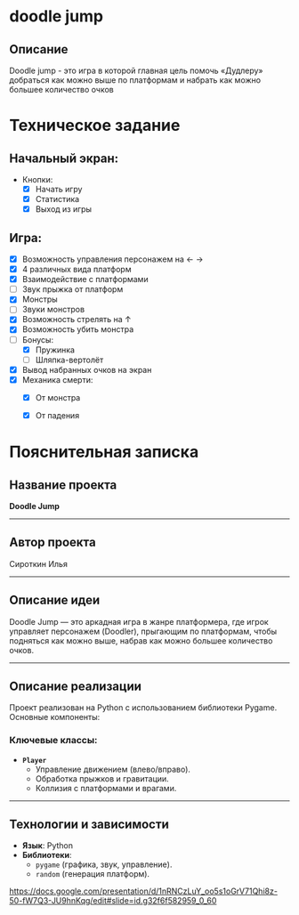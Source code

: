# doodle jump
## Описание
Doodle jump - это игра в которой главная цель помочь «Дудлеру» добраться как можно выше по платформам и набрать как можно большее количество очков
# Техническое задание
## Начальный экран:
  * Кнопки:
    - [x] Начать игру
    - [x] Статистика
    - [x] Выход из игры
## Игра:
  - [x] Возможность управления персонажем на ← →
  - [x] 4 различных вида платформ
  - [x] Взаимодействие с платформами
  - [ ] Звук прыжка от платформ
  - [x] Монстры
  - [ ] Звуки монстров
  - [x] Возможность стрелять на ↑
  - [x] Возможность убить монстра
  - [ ] Бонусы:
    - [x] Пружинка
    - [ ] Шляпка-вертолёт
  - [x] Вывод набранных очков на экран
  - [x] Механика смерти:
    - [x] От монстра
    - [x] От падения


# Пояснительная записка

## Название проекта  
**Doodle Jump**

---

## Автор проекта  
Сироткин Илья

---

## Описание идеи  
Doodle Jump — это аркадная игра в жанре платформера, где игрок управляет персонажем (Doodler), прыгающим по платформам, чтобы подняться как можно выше, набрав как можно большее количество очков.

---

## Описание реализации  
Проект реализован на Python с использованием библиотеки Pygame. Основные компоненты:  

### Ключевые классы:  
- **`Player`**  
  - Управление движением (влево/вправо).  
  - Обработка прыжков и гравитации.  
  - Коллизия с платформами и врагами. 

---

## Технологии и зависимости  
- **Язык**: Python  
- **Библиотеки**:  
  - `pygame` (графика, звук, управление).  
  - `random` (генерация платформ).

 https://docs.google.com/presentation/d/1nRNCzLuY_oo5s1oGrV71Qhi8z-50-fW7Q3-JU9hnKqg/edit#slide=id.g32f6f582959_0_60

